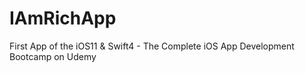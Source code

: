 # IAmRichApp
First App of the iOS11 &amp; Swift4 - The Complete iOS App Development Bootcamp on Udemy
